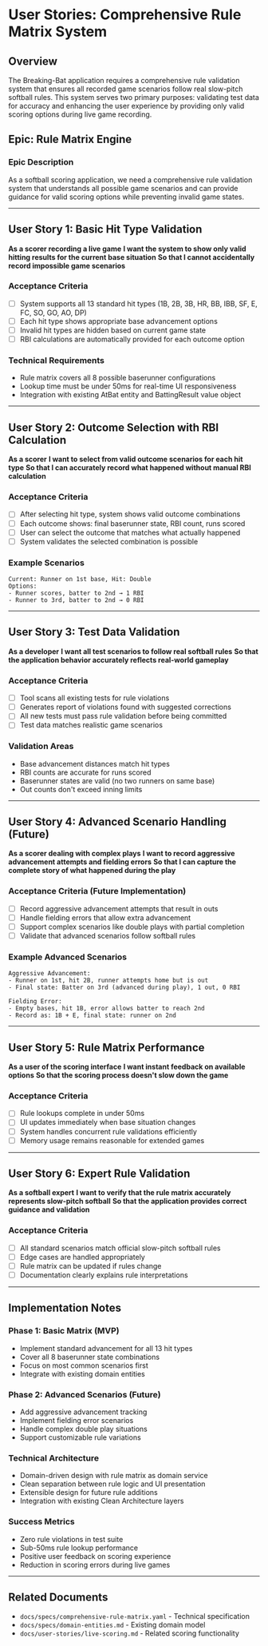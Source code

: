 # User Stories: Comprehensive Rule Matrix System

## Overview

The Breaking-Bat application requires a comprehensive rule validation system that ensures all recorded game scenarios follow real slow-pitch softball rules. This system serves two primary purposes: validating test data for accuracy and enhancing the user experience by providing only valid scoring options during live game recording.

## Epic: Rule Matrix Engine

### Epic Description

As a softball scoring application, we need a comprehensive rule validation system that understands all possible game scenarios and can provide guidance for valid scoring options while preventing invalid game states.

---

## User Story 1: Basic Hit Type Validation

**As a scorer recording a live game**
**I want the system to show only valid hitting results for the current base situation**
**So that I cannot accidentally record impossible game scenarios**

### Acceptance Criteria

- [ ] System supports all 13 standard hit types (1B, 2B, 3B, HR, BB, IBB, SF, E, FC, SO, GO, AO, DP)
- [ ] Each hit type shows appropriate base advancement options
- [ ] Invalid hit types are hidden based on current game state
- [ ] RBI calculations are automatically provided for each outcome option

### Technical Requirements

- Rule matrix covers all 8 possible baserunner configurations
- Lookup time must be under 50ms for real-time UI responsiveness
- Integration with existing AtBat entity and BattingResult value object

---

## User Story 2: Outcome Selection with RBI Calculation

**As a scorer**
**I want to select from valid outcome scenarios for each hit type**
**So that I can accurately record what happened without manual RBI calculation**

### Acceptance Criteria

- [ ] After selecting hit type, system shows valid outcome combinations
- [ ] Each outcome shows: final baserunner state, RBI count, runs scored
- [ ] User can select the outcome that matches what actually happened
- [ ] System validates the selected combination is possible

### Example Scenarios

```
Current: Runner on 1st base, Hit: Double
Options:
- Runner scores, batter to 2nd → 1 RBI
- Runner to 3rd, batter to 2nd → 0 RBI
```

---

## User Story 3: Test Data Validation

**As a developer**
**I want all test scenarios to follow real softball rules**
**So that the application behavior accurately reflects real-world gameplay**

### Acceptance Criteria

- [ ] Tool scans all existing tests for rule violations
- [ ] Generates report of violations found with suggested corrections
- [ ] All new tests must pass rule validation before being committed
- [ ] Test data matches realistic game scenarios

### Validation Areas

- Base advancement distances match hit types
- RBI counts are accurate for runs scored
- Baserunner states are valid (no two runners on same base)
- Out counts don't exceed inning limits

---

## User Story 4: Advanced Scenario Handling (Future)

**As a scorer dealing with complex plays**
**I want to record aggressive advancement attempts and fielding errors**
**So that I can capture the complete story of what happened during the play**

### Acceptance Criteria (Future Implementation)

- [ ] Record aggressive advancement attempts that result in outs
- [ ] Handle fielding errors that allow extra advancement
- [ ] Support complex scenarios like double plays with partial completion
- [ ] Validate that advanced scenarios follow softball rules

### Example Advanced Scenarios

```
Aggressive Advancement:
- Runner on 1st, hit 2B, runner attempts home but is out
- Final state: Batter on 3rd (advanced during play), 1 out, 0 RBI

Fielding Error:
- Empty bases, hit 1B, error allows batter to reach 2nd
- Record as: 1B + E, final state: runner on 2nd
```

---

## User Story 5: Rule Matrix Performance

**As a user of the scoring interface**
**I want instant feedback on available options**
**So that the scoring process doesn't slow down the game**

### Acceptance Criteria

- [ ] Rule lookups complete in under 50ms
- [ ] UI updates immediately when base situation changes
- [ ] System handles concurrent rule validations efficiently
- [ ] Memory usage remains reasonable for extended games

---

## User Story 6: Expert Rule Validation

**As a softball expert**
**I want to verify that the rule matrix accurately represents slow-pitch softball**
**So that the application provides correct guidance and validation**

### Acceptance Criteria

- [ ] All standard scenarios match official slow-pitch softball rules
- [ ] Edge cases are handled appropriately
- [ ] Rule matrix can be updated if rules change
- [ ] Documentation clearly explains rule interpretations

---

## Implementation Notes

### Phase 1: Basic Matrix (MVP)

- Implement standard advancement for all 13 hit types
- Cover all 8 baserunner state combinations
- Focus on most common scenarios first
- Integrate with existing domain entities

### Phase 2: Advanced Scenarios (Future)

- Add aggressive advancement tracking
- Implement fielding error scenarios
- Handle complex double play situations
- Support customizable rule variations

### Technical Architecture

- Domain-driven design with rule matrix as domain service
- Clean separation between rule logic and UI presentation
- Extensible design for future rule additions
- Integration with existing Clean Architecture layers

### Success Metrics

- Zero rule violations in test suite
- Sub-50ms rule lookup performance
- Positive user feedback on scoring experience
- Reduction in scoring errors during live games

---

## Related Documents

- `docs/specs/comprehensive-rule-matrix.yaml` - Technical specification
- `docs/specs/domain-entities.md` - Existing domain model
- `docs/user-stories/live-scoring.md` - Related scoring functionality
